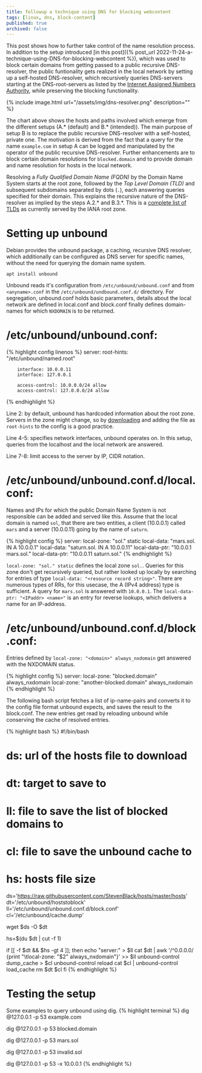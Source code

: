 ```yaml
---
title: followup a technique using DNS for blocking webcontent
tags: [linux, dns, block-content]
published: true
archived: false
---
```

This post shows how to further take control of the name resolution process. In addition to the setup introduced [in this post]({% post_url 2022-11-24-a-technique-using-DNS-for-blocking-webcontent %}), which was used to block certain domains from getting passed to a public recursive DNS-resolver, the public funtionality gets realized in the local network by setting up a self-hosted DNS-resolver, which recursively queries DNS-servers starting at the DNS-root-servers as listed by the [Internet Assigned Numbers Authority](https://www.iana.org/domains/root/servers), while preserving the blocking functionality.

{% include image.html url="/assets/img/dns-resolver.png" description="" %}

The chart above shows the hosts and paths involved which emerge from the different setups (A.* (default) and B.* (intended)). The main purpose of setup B is to replace the public recursive DNS-resolver with a self-hosted, private one. The motivation is derived from the fact that a query for the name `example.com` in setup A can be logged and manipulated by the operator of the public recursive DNS-resolver. Further enhancements are to block certain domain resolutions for `blocked.domain` and to provide domain and name resolution for hosts in the local network.

Resolving a *Fully Qualified Domain Name (FQDN)* by the Domain Name System starts at the root zone, followed by the *Top Level Domain (TLD)* and subsequent subdomains separated by dots (`.`), each answering queries specified for their domain. This explains the recursive nature of the DNS-resolver as implied by the steps A.2.* and B.3.*. This is a [complete list of TLDs](https://data.iana.org/TLD/tlds-alpha-by-domain.txt) as currently served by the IANA root zone.

# Setting up unbound

Debian provides the unbound package, a caching, recursive DNS resolver, which additionally can be configured as DNS server for specific names, without the need for querying the domain name system.

``` terminal
apt install unbound
```

Unbound reads it's configuration from `/etc/unbound/unbound.conf` and from `<anyname>.conf` in the `/etc/unbound/undbound.conf.d/` directory. For segregation, unbound.conf holds basic parameters, details about the local network are defined in local.conf and block.conf finally defines domain-names for which `NXDOMAIN` is to be returned.

# /etc/unbound/unbound.conf:

{% highlight config linenos %}
server:
        root-hints: "/etc/unbound/named.root" 

        interface: 10.0.0.11
        interface: 127.0.0.1

        access-control: 10.0.0.0/24 allow
        access-control: 127.0.0.0/24 allow
{% endhighlight %}

Line 2: by default, unbound has hardcoded information about the root zone. Servers in the zone might change, so by [downloading](https://www.internic.net/domain/named.root) and adding the file as `root-hints` to the config is a good practice.

Line 4-5: specifies network interfaces, unbound operates on. In this setup, queries from the localhost and the local network are answered.

Line 7-8: limit access to the server by IP, CIDR notation.

# /etc/unbound/unbound.conf.d/local.conf:

Names and IPs for which the public Domain Name System is not responsible can be added and served like this. Assume that the local domain is named `sol`, that there are two entities, a client (10.0.0.1) called `mars` and a server (10.0.0.11) going by the name of `saturn`.

{% highlight config %}
server:
        local-zone: "sol." static
        local-data: "mars.sol.      IN A 10.0.0.1"
        local-data: "saturn.sol.    IN A 10.0.0.11"
        local-data-ptr: "10.0.0.1   mars.sol."
        local-data-ptr: "10.0.0.11  saturn.sol."
{% endhighlight %}

`local-zone: "sol." static` defines the local zone `sol.`. Queries for this zone don't get recursively queried, but rather looked up locally by searching for entries of type `local-data: "<resource record string>"`. There are numerous types of RRs, for this usecase, the A (IPv4 address) type is sufficient. A query for `mars.sol` is answered with `10.0.0.1`. The `local-data-ptr: "<IPaddr> <name>"` is an entry for reverse lookups, which delivers a name for an IP-address.

# /etc/unbound/unbound.conf.d/block.conf:

Entries defined by `local-zone: "<domain>" always_nxdomain` get answered with the NXDOMAIN status.

{% highlight config %}
server:
        local-zone: "blocked.domain" always_nxdomain
        local-zone: "another-blocked.domain" always_nxdomain
{% endhighlight %}

The following bash script fetches a list of ip-name-pairs and converts it to the config file format unbound expects, and saves the result to the block.conf. The new entries get read by reloading unbound while conserving the cache of resolved entries.

{% highlight bash %}
#!/bin/bash

# ds: url of the hosts file to download
# dt: target to save <ds> to
# ll: file to save the list of blocked domains to
# cl: file to save the unbound cache to
# hs: hosts file size

ds='https://raw.githubusercontent.com/StevenBlack/hosts/master/hosts'
dt='/etc/unbound/hoststoblock'
ll='/etc/unbound/unbound.conf.d/block.conf'
cl='/etc/unbound/cache.dump'

wget $ds -O $dt

hs=$(du $dt | cut -f 1)

if [[ -f $dt && $hs -gt 4 ]]; then
    echo "server:" > $ll
    cat $dt | awk '/^0.0.0.0/ {print "\tlocal-zone: "$2" always_nxdomain"}' >> $ll
    unbound-control dump_cache > $cl
    unbound-control reload
    cat $cl | unbound-control load_cache
    rm $dt $cl
fi
{% endhighlight %}

# Testing the setup
Some examples to query unbound using dig. 
{% highlight terminal %}
dig @127.0.0.1 -p 53 example.com

dig @127.0.0.1 -p 53 blocked.domain

dig @127.0.0.1 -p 53 mars.sol

dig @127.0.0.1 -p 53 invalid.sol

dig @127.0.0.1 -p 53 -x 10.0.0.1
{% endhighlight %}

